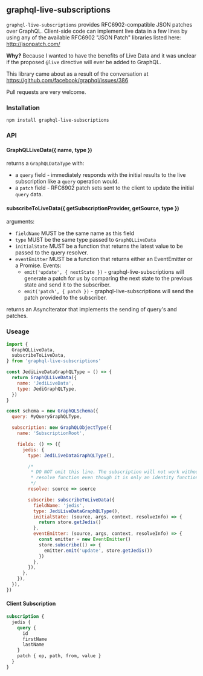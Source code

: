 ## graphql-live-subscriptions

`graphql-live-subscriptions` provides RFC6902-compatible JSON patches over GraphQL. Client-side code can implement live data in a few lines by using any of the available RFC6902 "JSON Patch" libraries listed here: http://jsonpatch.com/

**Why?** Because I wanted to have the benefits of Live Data and it was unclear if the proposed `@live` directive will ever be added to GraphQL.

This library came about as a result of the conversation at https://github.com/facebook/graphql/issues/386

Pull requests are very welcome.

### Installation
`npm install graphql-live-subscriptions`

### API

#### GraphQLLiveData({ name, type })

returns a `GraphQLDataType` with:
* a `query` field - immediately responds with the initial results to the live subscription like a `query` operation would.
* a `patch` field - RFC6902 patch sets sent to the client to update the initial `query` data.

#### subscribeToLiveData({ getSubscriptionProvider, getSource, type })

arguments:
* `fieldName` MUST be the same name as this field
* `type` MUST be the same type passed to `GraphQLLiveData`
* `initialState` MUST be a function that returns the latest value to be passed to the query resolver.
* `eventEmitter` MUST be a function that returns either an EventEmitter or a Promise. Events:
  * `emit('update', { nextState })` - graphql-live-subscriptions will generate a patch for us by comparing the next state to the previous state and send it to the subscriber.
  * `emit('patch', { patch })` - graphql-live-subscriptions will send the patch provided to the subscriber.

returns an AsyncIterator that implements the sending of query's and patches.

### Useage

```js
import {
  GraphQLLiveData,
  subscribeToLiveData,
} from 'graphql-live-subscriptions'

const JediLiveDataGraphQLType = () => {
  return GraphQLLiveData({
    name: 'JediLiveData',
    type: JediGraphQLType,
  })
}

const schema = new GraphQLSchema({
  query: MyQueryGraphQLType,

  subscription: new GraphQLObjectType({
    name: 'SubscriptionRoot',

    fields: () => ({
      jedis: {
        type: JediLiveDataGraphQLType(),

        /*
         * DO NOT omit this line. The subscription will not work without a
         * resolve function even though it is only an identity function.
         */
        resolve: source => source

        subscribe: subscribeToLiveData({
          fieldName: 'jedis',
          type: JediLiveDataGraphQLType(),
          initialState: (source, args, context, resolveInfo) => {
            return store.getJedis()
          },
          eventEmitter: (source, args, context, resolveInfo) => {
            const emitter = new EventEmitter()
            store.subscribe(() => {
              emitter.emit('update', store.getJedis())
            })
          },
        }),
      },
    }),
  }),
})
```

#### Client Subscription

```graphql
subscription {
  jedis {
    query {
      id
      firstName
      lastName
    }
    patch { op, path, from, value }
  }
}
```
